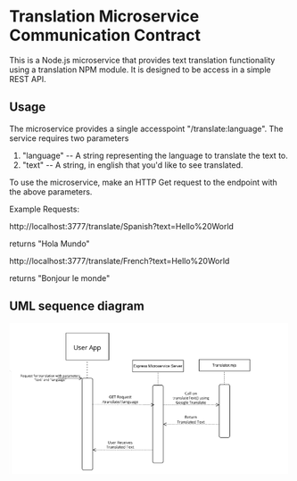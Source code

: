 # Translation Microservice Communication Contract

This is a Node.js microservice that provides text translation functionality using a translation NPM module. It is designed to be access in a simple REST API.

## Usage

The microservice provides a single accesspoint "/translate:language". The service requires two parameters

1. "language" -- A string representing the language to translate the text to.
2. "text" -- A string, in english that you'd like to see translated.

To use the microservice, make an HTTP Get request to the endpoint with the above parameters.

Example Requests:

http://localhost:3777/translate/Spanish?text=Hello%20World

returns "Hola Mundo"

http://localhost:3777/translate/French?text=Hello%20World

returns "Bonjour le monde"

## UML sequence diagram
<img src="translationMS-UML.png" width="500">